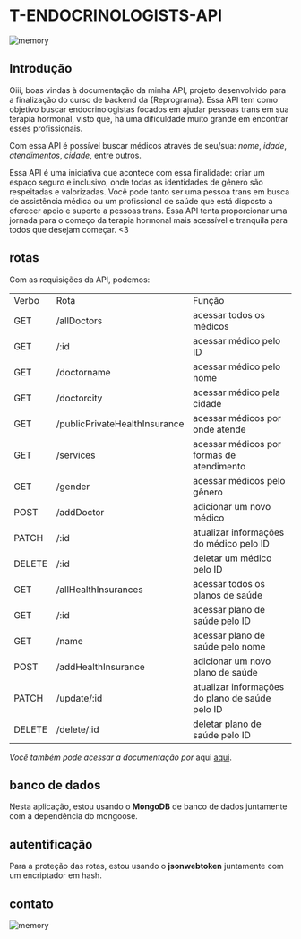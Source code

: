 # T-ENDOCRINOLOGISTS-API

![memory](https://i.pinimg.com/originals/8a/6f/b6/8a6fb68d5aa05877b80733217807637d.gif)

## Introdução

Oiii, boas vindas à documentação da minha API, projeto desenvolvido para a finalização do curso de backend da {Reprograma}. Essa API tem como objetivo buscar endocrinologistas focados em ajudar pessoas trans em sua terapia hormonal, visto que, há uma dificuldade muito grande em encontrar esses profissionais.

Com essa API é possível buscar médicos através de seu/sua: *nome*, *idade*, *atendimentos*, *cidade*, entre outros.

Essa API é uma iniciativa que acontece com essa finalidade: criar um espaço seguro e inclusivo, onde todas as identidades de gênero são respeitadas e valorizadas. Você pode tanto ser uma pessoa trans em busca de assistência médica ou um profissional de saúde que está disposto a oferecer apoio e suporte a pessoas trans. Essa API tenta proporcionar uma jornada para o começo da terapia hormonal mais acessível e tranquila para todos que desejam começar. <3

## rotas

Com as requisições da API, podemos:

<table>
<tr>
  <td>Verbo</td>
  <td>Rota</td>
  <td>Função</td>
</tr>
<tr>
  <td>GET</td>
  <td>/allDoctors</td>
  <td>acessar todos os médicos</td>
</tr>
<tr>
  <td>GET</td>
  <td>/:id</td>
  <td>acessar médico pelo ID</td>
</tr>
<tr>
  <td>GET</td>
  <td>/doctorname</td>
  <td>acessar médico pelo nome</td>
</tr>
<tr>
  <td>GET</td>
  <td>/doctorcity</td>
  <td>acessar médico pela cidade</td>
</tr>
<tr>
  <td>GET</td>
  <td>/publicPrivateHealthInsurance</td>
  <td>acessar médicos por onde atende</td>
</tr>
<tr>
  <td>GET</td>
  <td>/services</td>
  <td>acessar médicos por formas de atendimento</td>
</tr>
<tr>
  <td>GET</td>
  <td>/gender</td>
  <td>acessar médicos pelo gênero</td>
</tr>
<tr>
  <td>POST</td>
  <td>/addDoctor</td>
  <td>adicionar um novo médico</td>
</tr>
<tr>
  <td>PATCH</td>
  <td>/:id</td>
  <td>atualizar informações do médico pelo ID</td>
</tr>
<tr>
  <td>DELETE</td>
  <td>/:id</td>
  <td>deletar um médico pelo ID</td>
</tr>
<tr>
  <td>GET</td>
  <td>/allHealthInsurances</td>
  <td>acessar todos os planos de saúde</td>
</tr>
<tr>
  <td>GET</td>
  <td>/:id</td>
  <td>acessar plano de saúde pelo ID</td>
</tr>
<tr>
  <td>GET</td>
  <td>/name</td>
  <td>acessar plano de saúde pelo nome</td>
</tr>
<tr>
  <td>POST</td>
  <td>/addHealthInsurance</td>
  <td>adicionar um novo plano de saúde</td>
</tr>
<tr>
  <td>PATCH</td>
  <td>/update/:id</td>
  <td>atualizar informações do plano de saúde pelo ID</td>
</tr>
<tr>
  <td>DELETE</td>
  <td>/delete/:id</td>
  <td>deletar plano de saúde pelo ID</td>
</tr>
<table>

*Você também pode acessar a documentação por* aqui [aqui](https://t-endocrinologists-api.onrender.com/minha-rota-de-documentacao/#/).

## banco de dados

Nesta aplicação, estou usando o **MongoDB** de banco de dados juntamente com a dependência do mongoose.

## autentificação

Para a proteção das rotas, estou usando o **jsonwebtoken** juntamente com um encriptador em hash.

## contato

![memory](https://cdn.discordapp.com/attachments/1067527845829681182/1133460025868816514/gif_cute.gif)
